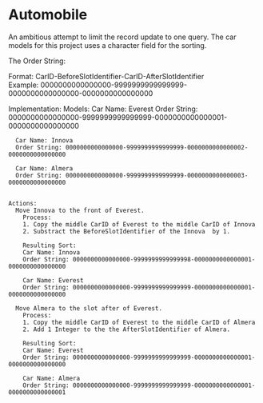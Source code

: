 # Automobile
An ambitious attempt to limit the record update to one query. The car models for this project uses a character field for the sorting. 

The Order String:
  
  Format: CarID-BeforeSlotIdentifier-CarID-AfterSlotIdentifier <br/>
  Example: 0000000000000000-9999999999999999-0000000000000000-0000000000000000 <br/>
  
  Implementation:
    Models:
      Car Name: Everest
      Order String: 0000000000000000-9999999999999999-0000000000000001-0000000000000000

      Car Name: Innova
      Order String: 0000000000000000-9999999999999999-0000000000000002-0000000000000000
      
      Car Name: Almera
      Order String: 0000000000000000-9999999999999999-0000000000000003-0000000000000000
    
    
    Actions:
      Move Innova to the front of Everest.
        Process:
        1. Copy the middle CarID of Everest to the middle CarID of Innova
        2. Substract the BeforeSlotIdentifier of the Innova  by 1.
        
        Resulting Sort:
        Car Name: Innova
        Order String: 0000000000000000-9999999999999998-0000000000000001-0000000000000000
        
        Car Name: Everest
        Order String: 0000000000000000-9999999999999999-0000000000000001-0000000000000000
        
      Move Almera to the slot after of Everest.
        Process:
        1. Copy the middle CarID of Everest to the middle CarID of Almera
        2. Add 1 Integer to the the AfterSlotIdentifier of Almera.
        
        Resulting Sort:
        Car Name: Everest
        Order String: 0000000000000000-9999999999999999-0000000000000001-0000000000000000

        Car Name: Almera
        Order String: 0000000000000000-9999999999999999-0000000000000001-0000000000000001
        
